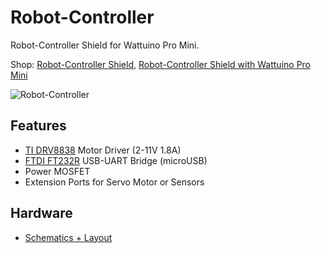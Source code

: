 # Robot-Controller
Robot-Controller Shield for Wattuino Pro Mini.

Shop:
[Robot-Controller Shield](http://www.watterott.com/en/Robot-Controller), 
[Robot-Controller Shield with Wattuino Pro Mini](http://www.watterott.com/en/Robot-Controller-with-Wattuino-Pro-Mini-5V/16MHz)

![Robot-Controller](https://raw.github.com/watterott/Robot-Controller/master/img/robot-controller.jpg)


## Features
* [TI DRV8838](http://www.ti.com/product/drv8838) Motor Driver (2-11V 1.8A)
* [FTDI FT232R](http://www.ftdichip.com/Products/ICs/FT232R.htm) USB-UART Bridge (microUSB)
* Power MOSFET
* Extension Ports for Servo Motor or Sensors


## Hardware
* [Schematics + Layout](https://github.com/watterott/Robot-Controller/tree/master/pcb)
